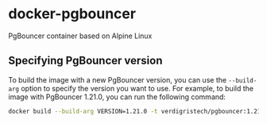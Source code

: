 # docker-pgbouncer

PgBouncer container based on Alpine Linux

## Specifying PgBouncer version

To build the image with a new PgBouncer version, you can use the `--build-arg`
option to specify the version you want to use. For example, to build the image
with PgBouncer 1.21.0, you can run the following command:

```bash
docker build --build-arg VERSION=1.21.0 -t verdigristech/pgbouncer:1.21.0 .
```
